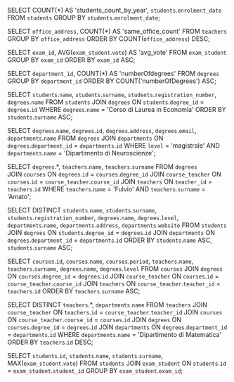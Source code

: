 <!-- GROUP BY -->

<!-- 1. Contare quanti iscritti ci sono stati ogni anno -->

SELECT COUNT(*) AS 'students_count_by_year', `students`.`enrolment_date` 
FROM `students` 
GROUP BY `students`.`enrolment_date`;

<!-- 2. Contare gli insegnanti che hanno l'ufficio nello stesso edificio -->

SELECT `office_address`, COUNT(*) AS 'same_office_count' 
FROM `teachers` 
GROUP BY `office_address` 
ORDER BY COUNT(`office_address`) DESC;

<!-- 3. Calcolare la media dei voti di ogni appello d'esame -->

SELECT `exam_id`, AVG(`exam_student`.`vote`) AS 'avg_vote' 
FROM `exam_student` 
GROUP BY `exam_id` 
ORDER BY `exam_id` ASC;

<!-- 4. Contare quanti corsi di laurea ci sono per ogni dipartimento -->

SELECT `department_id`, COUNT(*) AS 'numberOfdegrees'
FROM `degrees`
GROUP BY `department_id`
ORDER BY COUNT('numberOfDegrees') ASC;



<!-- JOINS -->

<!-- 1. Selezionare tutti gli studenti iscritti al Corso di Laurea in Economia -->

SELECT `students`.`name`, `students`.`surname`, `students`.`registration_number`, `degrees`.`name`
FROM `students`
JOIN `degrees` ON `students`.`degree_id` = `degrees`.`id`
WHERE `degrees`.`name` = 'Corso di Laurea in Economia'
ORDER BY `students`.`surname` ASC;

<!-- 2. Selezionare tutti i Corsi di Laurea Magistrale del Dipartimento di Neuroscienzeo -->

SELECT `degrees`.`name`, `degrees`.`id`, `degrees`.`address`, `degrees`.`email`, `departments`.`name`
FROM `degrees`
JOIN `departments` ON `degrees`.`department_id` = `departments`.`id`
WHERE `level` = 'magistrale' 
AND `departments`.`name` = 'Dipartimento di Neuroscienze';

<!-- 3. Selezionare tutti i corsi in cui insegna Fulvio Amato (id=44) -->

SELECT `degrees`.*, `teachers`.`name`, `teachers`.`surname`
FROM `degrees`     
JOIN `courses` ON `degrees`.`id` = `courses`.`degree_id`
JOIN `course_teacher` ON `courses`.`id` = `course_teacher`.`course_id`
JOIN `teachers` ON `teacher_id` = `teachers`.`id`
WHERE `teachers`.`name` = 'Fulvio'
AND `teachers`.`surname` = 'Amato';

<!-- 4. Selezionare tutti gli studenti con i dati relativi al corso di laurea a cui sono iscritti e il relativo dipartimento, in ordine alfabetico per cognome e nome -->

SELECT DISTINCT `students`.`name`, `students`.`surname`, `students`.`registration_number`, `degrees`.`name`, `degrees`.`level`, `departments`.`name`, `departments`.`address`, `departments`.`website`
FROM `students` 
JOIN `degrees` ON `students`.`degree_id` = `degrees`.`id`
JOIN `departments` ON `degrees`.`department_id` = `departments`.`id`
ORDER BY `students`.`name` ASC, `students`.`surname` ASC;

<!-- 5. Selezionare tutti i corsi di laurea con i relativi corsi e insegnanti -->

SELECT `courses`.`id`, `courses`.`name`, `courses`.`period`, `teachers`.`name`, `teachers`.`surname`, `degrees`.`name`, `degrees`.`level`
FROM `courses`
JOIN `degrees` ON `courses`.`degree_id` = `degrees`.`id`
JOIN `course_teacher` ON `courses`.`id` = `course_teacher`.`course_id`
JOIN `teachers` ON `course_teacher`.`teacher_id` = `teachers`.`id`
ORDER BY `teachers`.`surname` ASC;

<!-- 6. Selezionare tutti i docenti che insegnano nel Dipartimento di Matematica (54)) -->

SELECT DISTINCT `teachers`.*, `departments`.`name`
FROM `teachers`
JOIN `course_teacher` ON `teachers`.`id` = `course_teacher`.`teacher_id`
JOIN `courses` ON `course_teacher`.`course_id` = `courses`.`id`
JOIN `degrees` ON `courses`.`degree_id` = `degrees`.`id`
JOIN `departments` ON `degrees`.`department_id` = `departments`.`id`
WHERE `departments`.`name` = 'Dipartimento di Matematica'
ORDER BY `teachers`.`id` DESC;


<!-- 7. BONUS: Selezionare per ogni studente il numero di tentativi sostenuti per ogni esame, stampando anche il voto massimo. Successivamente, filtrare i tentativi con voto minimo 18. -->


SELECT `students`.`id`, `students`.`name`, `students`.`surname`, MAX(`exam_student`.`vote`)
FROM `students`
JOIN `exam_student` ON `students`.`id` = `exam_student`.`student_id`
GROUP BY `exam_student`.`exam_id`;